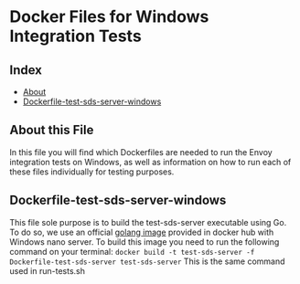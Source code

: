 # Docker Files for Windows Integration Tests

## Index

- [About](#about-this-file)
- [Dockerfile-test-sds-server-windows](#dockerfile-test-sds-server-windows)

## About this File

In this file you will find which Dockerfiles are needed to run the Envoy integration tests on Windows, as well as information on how to run each of these files individually for testing purposes.

## Dockerfile-test-sds-server-windows

This file sole purpose is to build the test-sds-server executable using Go. To do so, we use an official [golang image](https://hub.docker.com/_/golang/) provided in docker hub with Windows nano server.
To build this image you need to run the following command on your terminal:
`docker build -t test-sds-server -f Dockerfile-test-sds-server test-sds-server`
This is the same command used in run-tests.sh

